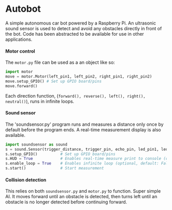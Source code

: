 # Autobot

A simple autonomous car bot powered by a Raspberry Pi. An ultrasonic sound sensor is used to detect and avoid any obstacles directly in front of the bot. Code has been abstracted to be available for use in other applications.

#### Motor control
The `motor.py` file can be used as a an object like so:
```python
import motor
move = motor.Motor(left_pin1, left_pin2, right_pin1, right_pin2)
move.setup_GPIO() # Set up GPIO board/pins
move.forward()
```
Each direction function, (`forward(), reverse(), left(), right(), neutral()`), runs in infinite loops.

#### Sound sensor
The 'soundsensor.py' program runs and measures a distance only once by default before the program ends. A real-time measurement display is also available.
```python
import soundsensor as sound
s = sound.Sensor(trigger_distance, trigger_pin, echo_pin, led_pin1, led_pin2)
s.setup_GPIO()          # Set up GPIO board/pins
s.HUD = True            # Enables real-time measure print to console (optional, default: True)
s.enable_loop = True    # Enables infinite loop (optional, default: False)
s.start()               # Start measurement
```

#### Collision detection
This relies on both `soundsensor.py` and `motor.py` to function. Super simple AI. It moves forward until an obstacle is detected, then turns left until an obstacle is no longer detected before continuing forward.